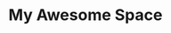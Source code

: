 ---
title: My Awesome Space
emoji: 🚀
colorFrom: blue
colorTo: purple
sdk: gradio
sdk_version: "3.4.0"
app_file: app.py
pinned: false
---